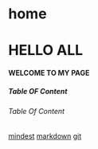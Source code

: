# home

# HELLO ALL

#### WELCOME TO MY PAGE

##### Table OF Content





###### Table Of Content



[mindest](https://sukaynaghnemat.github.io/reading-notes/grouthmind)
[markdown](https://sukaynaghnemat.github.io/reading-notes/markdown)
[git](https://sukaynaghnemat.github.io/reading-notes/git)
